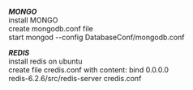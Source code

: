 
**_MONGO_**  
install MONGO  
create mongodb.conf file  
start mongod --config DatabaseConf/mongodb.conf  


**_REDIS_**  
install redis on ubuntu  
create file credis.conf with content: bind 0.0.0.0  
redis-6.2.6/src/redis-server credis.conf  

